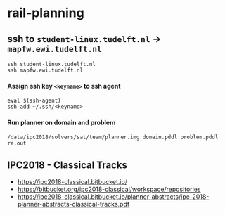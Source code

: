 # rail-planning

## ssh to `student-linux.tudelft.nl` -> `mapfw.ewi.tudelft.nl`
```
ssh student-linux.tudelft.nl
ssh mapfw.ewi.tudelft.nl
```

#### Assign ssh key `<keyname>` to ssh agent
```
eval $(ssh-agent)
ssh-add ~/.ssh/<keyname>
```

#### Run planner on domain and problem
```
/data/ipc2018/solvers/sat/team/planner.img domain.pddl problem.pddl re.out
```

## IPC2018 - Classical Tracks
- https://ipc2018-classical.bitbucket.io/
- https://bitbucket.org/ipc2018-classical/workspace/repositories
- https://ipc2018-classical.bitbucket.io/planner-abstracts/ipc-2018-planner-abstracts-classical-tracks.pdf
